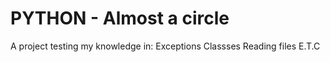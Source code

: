 # PYTHON - Almost a circle

A project testing my knowledge in:
	Exceptions
	Classses
	Reading files
	E.T.C

